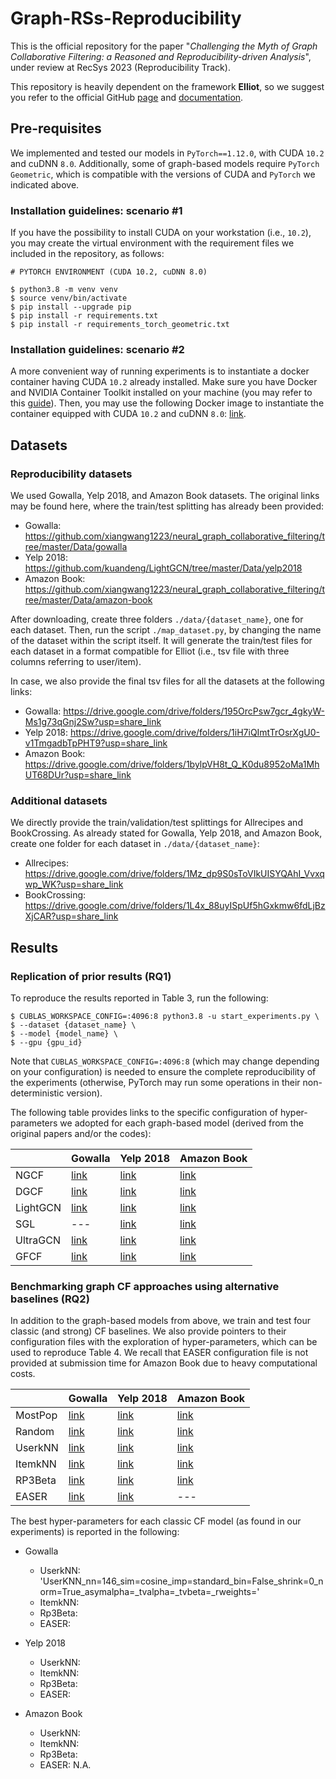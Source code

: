 # Graph-RSs-Reproducibility

This is the official repository for the paper "_Challenging the Myth of Graph Collaborative Filtering: a Reasoned and
Reproducibility-driven Analysis_", under review at RecSys 2023 (Reproducibility Track).

This repository is heavily dependent on the framework **Elliot**, so we suggest you refer to the official GitHub [page](https://github.com/sisinflab/elliot) and [documentation](https://elliot.readthedocs.io/en/latest/).

## Pre-requisites

We implemented and tested our models in `PyTorch==1.12.0`, with CUDA `10.2` and cuDNN `8.0`. Additionally, some of graph-based models require `PyTorch Geometric`, which is compatible with the versions of CUDA and `PyTorch` we indicated above.

### Installation guidelines: scenario #1
If you have the possibility to install CUDA on your workstation (i.e., `10.2`), you may create the virtual environment with the requirement files we included in the repository, as follows:

```
# PYTORCH ENVIRONMENT (CUDA 10.2, cuDNN 8.0)

$ python3.8 -m venv venv
$ source venv/bin/activate
$ pip install --upgrade pip
$ pip install -r requirements.txt
$ pip install -r requirements_torch_geometric.txt
```

### Installation guidelines: scenario #2
A more convenient way of running experiments is to instantiate a docker container having CUDA `10.2` already installed. Make sure you have Docker and NVIDIA Container Toolkit installed on your machine (you may refer to this [guide](https://docs.nvidia.com/datacenter/cloud-native/container-toolkit/install-guide.html#installing-on-ubuntu-and-debian)). Then, you may use the following Docker image to instantiate the container equipped with CUDA `10.2` and cuDNN `8.0`: [link](https://hub.docker.com/layers/nvidia/cuda/10.2-cudnn8-devel-ubuntu18.04/images/sha256-3d1aefa978b106e8cbe50743bba8c4ddadacf13fe3165dd67a35e4d904f3aabe?context=explore).

## Datasets

### Reproducibility datasets
We used Gowalla, Yelp 2018, and Amazon Book datasets. The original links may be found here, where the train/test splitting has already been provided:

- Gowalla: https://github.com/xiangwang1223/neural_graph_collaborative_filtering/tree/master/Data/gowalla
- Yelp 2018: https://github.com/kuandeng/LightGCN/tree/master/Data/yelp2018
- Amazon Book: https://github.com/xiangwang1223/neural_graph_collaborative_filtering/tree/master/Data/amazon-book

After downloading, create three folders ```./data/{dataset_name}```, one for each dataset. Then, run the script ```./map_dataset.py```, by changing the name of the dataset within the script itself. It will generate the train/test files for each dataset in a format compatible for Elliot (i.e., tsv file with three columns referring to user/item).

In case, we also provide the final tsv files for all the datasets at the following links:

- Gowalla: https://drive.google.com/drive/folders/195OrcPsw7gcr_4gkyW-Ms1g73qGnj2Sw?usp=share_link
- Yelp 2018: https://drive.google.com/drive/folders/1iH7iQImtTrOsrXgU0-v1TmgadbTpPHT9?usp=share_link
- Amazon Book: https://drive.google.com/drive/folders/1bylpVH8t_Q_K0du8952oMa1MhUT68DUr?usp=share_link

### Additional datasets
We directly provide the train/validation/test splittings for Allrecipes and BookCrossing. As already stated for Gowalla, Yelp 2018, and Amazon Book, create one folder for each dataset in ```./data/{dataset_name}```:

- Allrecipes: https://drive.google.com/drive/folders/1Mz_dp9S0sToVIkUISYQAhI_Vvxqwp_WK?usp=share_link
- BookCrossing: https://drive.google.com/drive/folders/1L4x_88uyISpUf5hGxkmw6fdLjBzXjCAR?usp=share_link

## Results

### Replication of prior results (RQ1)
To reproduce the results reported in Table 3, run the following:

```
$ CUBLAS_WORKSPACE_CONFIG=:4096:8 python3.8 -u start_experiments.py \
$ --dataset {dataset_name} \
$ --model {model_name} \
$ --gpu {gpu_id}
```
Note that ```CUBLAS_WORKSPACE_CONFIG=:4096:8``` (which may change depending on your configuration) is needed to ensure the complete reproducibility of the experiments (otherwise, PyTorch may run some operations in their non-deterministic version).

The following table provides links to the specific configuration of hyper-parameters we adopted for each graph-based model (derived from the original papers and/or the codes):

|          | **Gowalla**                                                                                                | **Yelp 2018**                                                                                                | **Amazon Book**                                                                                                |
|----------|------------------------------------------------------------------------------------------------------------|--------------------------------------------------------------------------------------------------------------|----------------------------------------------------------------------------------------------------------------|
| NGCF     |   [link](https://github.com/sisinflab/Graph-RSs-Reproducibility/blob/main/config_files/ngcf_gowalla.yml)   |   [link](https://github.com/sisinflab/Graph-RSs-Reproducibility/blob/main/config_files/ngcf_yelp-2018.yml)   |   [link](https://github.com/sisinflab/Graph-RSs-Reproducibility/blob/main/config_files/ngcf_amazon-book.yml)   |
| DGCF     |   [link](https://github.com/sisinflab/Graph-RSs-Reproducibility/blob/main/config_files/dgcf_gowalla.yml)   |   [link](https://github.com/sisinflab/Graph-RSs-Reproducibility/blob/main/config_files/dgcf_yelp-2018.yml)   |   [link](https://github.com/sisinflab/Graph-RSs-Reproducibility/blob/main/config_files/dgcf_amazon-book.yml)   |
| LightGCN | [link](https://github.com/sisinflab/Graph-RSs-Reproducibility/blob/main/config_files/lightgcn_gowalla.yml) | [link](https://github.com/sisinflab/Graph-RSs-Reproducibility/blob/main/config_files/lightgcn_yelp-2018.yml) | [link](https://github.com/sisinflab/Graph-RSs-Reproducibility/blob/main/config_files/lightgcn_amazon-book.yml) |
| SGL      |                                                     ---                                                    |    [link](https://github.com/sisinflab/Graph-RSs-Reproducibility/blob/main/config_files/sgl_yelp-2018.yml)   |    [link](https://github.com/sisinflab/Graph-RSs-Reproducibility/blob/main/config_files/sgl_amazon-book.yml)   |
| UltraGCN | [link](https://github.com/sisinflab/Graph-RSs-Reproducibility/blob/main/config_files/ultragcn_gowalla.yml) | [link](https://github.com/sisinflab/Graph-RSs-Reproducibility/blob/main/config_files/ultragcn_yelp-2018.yml) | [link](https://github.com/sisinflab/Graph-RSs-Reproducibility/blob/main/config_files/ultragcn_amazon-book.yml) |
| GFCF     |   [link](https://github.com/sisinflab/Graph-RSs-Reproducibility/blob/main/config_files/gfcf_gowalla.yml)   |   [link](https://github.com/sisinflab/Graph-RSs-Reproducibility/blob/main/config_files/gfcf_yelp-2018.yml)   |   [link](https://github.com/sisinflab/Graph-RSs-Reproducibility/blob/main/config_files/gfcf_amazon-book.yml)   |

### Benchmarking graph CF approaches using alternative baselines (RQ2)
In addition to the graph-based models from above, we train and test four classic (and strong) CF baselines. We also provide pointers to their configuration files with the exploration of hyper-parameters, which can be used to reproduce Table 4. We recall that EASER configuration file is not provided at submission time for Amazon Book due to heavy computational costs.

|         | **Gowalla**                                                                                               | **Yelp 2018**                                                                                               | **Amazon Book**                                                                                               |
|---------|-----------------------------------------------------------------------------------------------------------|-------------------------------------------------------------------------------------------------------------|---------------------------------------------------------------------------------------------------------------|
| MostPop | [link](https://github.com/sisinflab/Graph-RSs-Reproducibility/blob/main/config_files/mostpop_gowalla.yml) | [link](https://github.com/sisinflab/Graph-RSs-Reproducibility/blob/main/config_files/mostpop_yelp-2018.yml) | [link](https://github.com/sisinflab/Graph-RSs-Reproducibility/blob/main/config_files/mostpop_amazon-book.yml) |
| Random  | [link](https://github.com/sisinflab/Graph-RSs-Reproducibility/blob/main/config_files/random_gowalla.yml)  | [link](https://github.com/sisinflab/Graph-RSs-Reproducibility/blob/main/config_files/random_yelp-2018.yml)  | [link](https://github.com/sisinflab/Graph-RSs-Reproducibility/blob/main/config_files/random_amazon-book.yml)  |
| UserkNN | [link](https://github.com/sisinflab/Graph-RSs-Reproducibility/blob/main/config_files/userknn_gowalla.yml) | [link](https://github.com/sisinflab/Graph-RSs-Reproducibility/blob/main/config_files/userknn_yelp-2018.yml) | [link](https://github.com/sisinflab/Graph-RSs-Reproducibility/blob/main/config_files/userknn_amazon-book.yml) |
| ItemkNN | [link](https://github.com/sisinflab/Graph-RSs-Reproducibility/blob/main/config_files/itemknn_gowalla.yml) | [link](https://github.com/sisinflab/Graph-RSs-Reproducibility/blob/main/config_files/itemknn_yelp-2018.yml) | [link](https://github.com/sisinflab/Graph-RSs-Reproducibility/blob/main/config_files/itemknn_amazon-book.yml) |
| RP3Beta | [link](https://github.com/sisinflab/Graph-RSs-Reproducibility/blob/main/config_files/rp3beta_gowalla.yml) | [link](https://github.com/sisinflab/Graph-RSs-Reproducibility/blob/main/config_files/rp3beta_yelp-2018.yml) | [link](https://github.com/sisinflab/Graph-RSs-Reproducibility/blob/main/config_files/rp3beta_amazon-book.yml) |
| EASER   | [link](https://github.com/sisinflab/Graph-RSs-Reproducibility/blob/main/config_files/easer_gowalla.yml)   | [link](https://github.com/sisinflab/Graph-RSs-Reproducibility/blob/main/config_files/easer_yelp-2018.yml)   | ---                                                                                                           |

The best hyper-parameters for each classic CF model (as found in our experiments) is reported in the following:

- Gowalla
  - UserkNN: 'UserKNN_nn=146_sim=cosine_imp=standard_bin=False_shrink=0_norm=True_asymalpha=_tvalpha=_tvbeta=_rweights='
  - ItemkNN: 
  - Rp3Beta: 
  - EASER:

- Yelp 2018
  - UserkNN: 
  - ItemkNN:
  - Rp3Beta:
  - EASER:

- Amazon Book
  - UserkNN: 
  - ItemkNN:
  - Rp3Beta:
  - EASER: N.A.
